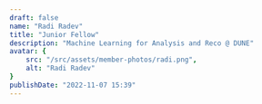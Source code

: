 ```yaml
---
draft: false
name: "Radi Radev"
title: "Junior Fellow"
description: "Machine Learning for Analysis and Reco @ DUNE"
avatar: {
    src: "/src/assets/member-photos/radi.png",
    alt: "Radi Radev"
}
publishDate: "2022-11-07 15:39"
---
```


